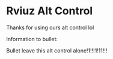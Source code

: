 # Rviuz Alt Control

Thanks for using ours alt control lol

Information to bullet:

Bullet leave this alt control alone!1!!!1!11!!!
